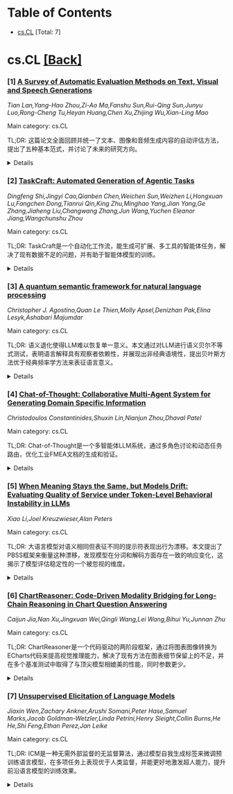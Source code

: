 <div id=toc></div>

# Table of Contents

- [cs.CL](#cs.CL) [Total: 7]


<div id='cs.CL'></div>

# cs.CL [[Back]](#toc)

### [1] [A Survey of Automatic Evaluation Methods on Text, Visual and Speech Generations](https://arxiv.org/abs/2506.10019)
*Tian Lan,Yang-Hao Zhou,Zi-Ao Ma,Fanshu Sun,Rui-Qing Sun,Junyu Luo,Rong-Cheng Tu,Heyan Huang,Chen Xu,Zhijing Wu,Xian-Ling Mao*

Main category: cs.CL

TL;DR: 这篇论文全面回顾并统一了文本、图像和音频生成内容的自动评估方法，提出了五种基本范式，并讨论了未来的研究方向。


<details>
  <summary>Details</summary>
Motivation: 尽管深度学习在生成式AI方面取得了显著进展，但自动评估生成内容的质量仍面临挑战，且现有研究缺乏一个系统性的框架来组织跨文本、视觉和音频模态的评估方法。

Method: 本文对跨文本、视觉和音频模态的生成内容自动评估方法进行了全面回顾和统一分类。文章识别了表征现有评估方法的五种基本范式，并从文本生成评估方法（最成熟）开始，将框架扩展到图像和音频生成。

Result: 建立了一个统一的自动评估方法分类体系，涵盖文本、图像和音频模态，并识别了五种基本评估范式，展示了其广泛适用性。

Conclusion: 讨论了跨模态评估方法未来研究的 promising directions。

Abstract: Recent advances in deep learning have significantly enhanced generative AI
capabilities across text, images, and audio. However, automatically evaluating
the quality of these generated outputs presents ongoing challenges. Although
numerous automatic evaluation methods exist, current research lacks a
systematic framework that comprehensively organizes these methods across text,
visual, and audio modalities. To address this issue, we present a comprehensive
review and a unified taxonomy of automatic evaluation methods for generated
content across all three modalities; We identify five fundamental paradigms
that characterize existing evaluation approaches across these domains. Our
analysis begins by examining evaluation methods for text generation, where
techniques are most mature. We then extend this framework to image and audio
generation, demonstrating its broad applicability. Finally, we discuss
promising directions for future research in cross-modal evaluation
methodologies.

</details>


### [2] [TaskCraft: Automated Generation of Agentic Tasks](https://arxiv.org/abs/2506.10055)
*Dingfeng Shi,Jingyi Cao,Qianben Chen,Weichen Sun,Weizhen Li,Hongxuan Lu,Fangchen Dong,Tianrui Qin,King Zhu,Minghao Yang,Jian Yang,Ge Zhang,Jiaheng Liu,Changwang Zhang,Jun Wang,Yuchen Eleanor Jiang,Wangchunshu Zhou*

Main category: cs.CL

TL;DR: TaskCraft是一个自动化工作流，能生成可扩展、多工具的智能体任务，解决了现有数据不足的问题，并有助于智能体模型的训练。


<details>
  <summary>Details</summary>
Motivation: 现有的指令数据缺乏工具交互，当前的智能体基准测试依赖于昂贵的人工标注，限制了其可扩展性。智能体任务在NLP和AI领域变得越来越重要。

Method: 本文提出了TaskCraft，一个自动化的工作流程，用于生成难度可扩展、多工具且可验证的智能体任务及执行轨迹。它通过深度和宽度扩展来创建结构和层次复杂的挑战。

Result: 实验结果表明，这些任务改进了生成工作流程中的提示优化，并增强了智能体基础模型的监督微调。作者提出了一个包含约36,000个不同难度任务的大规模合成数据集。

Conclusion: TaskCraft通过提供自动化、可扩展的智能体任务生成方案，解决了现有数据和基准测试的局限性，并被证明对提示优化和智能体模型微调有益，同时为未来研究提供了有价值的数据集。

Abstract: Agentic tasks, which require multi-step problem solving with autonomy, tool
use, and adaptive reasoning, are becoming increasingly central to the
advancement of NLP and AI. However, existing instruction data lacks tool
interaction, and current agentic benchmarks rely on costly human annotation,
limiting their scalability. We introduce \textsc{TaskCraft}, an automated
workflow for generating difficulty-scalable, multi-tool, and verifiable agentic
tasks with execution trajectories. TaskCraft expands atomic tasks using
depth-based and width-based extensions to create structurally and
hierarchically complex challenges. Empirical results show that these tasks
improve prompt optimization in the generation workflow and enhance supervised
fine-tuning of agentic foundation models. We present a large-scale synthetic
dataset of approximately 36,000 tasks with varying difficulty to support future
research on agent tuning and evaluation.

</details>


### [3] [A quantum semantic framework for natural language processing](https://arxiv.org/abs/2506.10077)
*Christopher J. Agostino,Quan Le Thien,Molly Apsel,Denizhan Pak,Elina Lesyk,Ashabari Majumdar*

Main category: cs.CL

TL;DR: 语义退化使得LLM难以恢复单一意义。本文通过对LLM进行语义贝尔不等式测试，表明语言解释具有观察者依赖性，并展现出非经典语境性，提出贝叶斯方法优于经典频率学方法来表征语言意义。


<details>
  <summary>Details</summary>
Motivation: 抽象指出语义退化是自然语言的基本属性，随着语义表达复杂性的增加，解释代理（包括人类和LLM）恢复单一预期意义的可能性会消失，这挑战了语言形式本身具有意义的经典观点。

Method: 运用柯尔莫哥罗夫复杂性理论，论证随着表达复杂性增加，解释代理恢复单一预期意义的可能性消失；提出意义是通过依赖于观察者的解释行为实现的；使用不同的LLM代理作为“计算认知系统”，在不同的语境设置下解释模糊的词对，进行语义贝尔不等式测试。

Result: 平均CHSH期望值范围为1.2到2.8；多个运行结果（例如2.3-2.4）显著违反了经典边界($|S|\leq2$)；这表明在模糊性下的语言解释可以表现出非经典的语境依赖性，与人类认知实验结果一致。

Conclusion: 基于经典频率论的自然语言分析方法必然是有损的；贝叶斯风格的重复采样方法可以为上下文中的语言意义提供更实用和恰当的表征。

Abstract: Semantic degeneracy represents a fundamental property of natural language
that extends beyond simple polysemy to encompass the combinatorial explosion of
potential interpretations that emerges as semantic expressions increase in
complexity. Large Language Models (LLMs) and other modern NLP systems face
inherent limitations precisely because they operate within natural language
itself, making them subject to the same interpretive constraints imposed by
semantic degeneracy. In this work, we argue using Kolmogorov complexity that as
an expression's complexity grows, the likelihood of any interpreting agent
(human or LLM-powered AI) recovering the single intended meaning vanishes. This
computational intractability suggests the classical view that linguistic forms
possess meaning in and of themselves is flawed. We alternatively posit that
meaning is instead actualized through an observer-dependent interpretive act.
To test this, we conducted a semantic Bell inequality test using diverse LLM
agents as ``computational cognitive systems'' to interpret ambiguous word pairs
under varied contextual settings. Across several independent experiments, we
found average CHSH expectation values ranging from 1.2 to 2.8, with several
runs yielding values (e.g., 2.3-2.4) that significantly violate the classical
boundary ($|S|\leq2$). This demonstrates that linguistic interpretation under
ambiguity can exhibit non-classical contextuality, consistent with results from
human cognition experiments. These results inherently imply that classical
frequentist-based analytical approaches for natural language are necessarily
lossy. Instead, we propose that Bayesian-style repeated sampling approaches can
provide more practically useful and appropriate characterizations of linguistic
meaning in context.

</details>


### [4] [Chat-of-Thought: Collaborative Multi-Agent System for Generating Domain Specific Information](https://arxiv.org/abs/2506.10086)
*Christodoulos Constantinides,Shuxin Lin,Nianjun Zhou,Dhaval Patel*

Main category: cs.CL

TL;DR: Chat-of-Thought是一个多智能体LLM系统，通过多角色讨论和动态任务路由，优化工业FMEA文档的生成和验证。


<details>
  <summary>Details</summary>
Motivation: 解决工业资产故障模式与影响分析（FMEA）文档生成中的挑战。

Method: 提出了一种新颖的多智能体系统Chat-of-Thought，该系统利用多个基于LLM的协作智能体，通过特定角色、先进AI技术和动态任务路由来优化FMEA表格的生成和验证。核心创新是引入“思维聊天”，通过动态、多角色驱动的讨论实现内容的迭代完善。

Result: Chat-of-Thought系统能够优化FMEA表格的生成和验证，并通过交互式、模板驱动的工作流程和上下文感知的智能体协作，在工业设备监控领域展示了解决挑战的潜力。

Conclusion: Chat-of-Thought系统通过其独特的多智能体协作和迭代完善机制，为工业资产FMEA文档的生成提供了一个有效且有潜力的解决方案。

Abstract: This paper presents a novel multi-agent system called Chat-of-Thought,
designed to facilitate the generation of Failure Modes and Effects Analysis
(FMEA) documents for industrial assets. Chat-of-Thought employs multiple
collaborative Large Language Model (LLM)-based agents with specific roles,
leveraging advanced AI techniques and dynamic task routing to optimize the
generation and validation of FMEA tables. A key innovation in this system is
the introduction of a Chat of Thought, where dynamic, multi-persona-driven
discussions enable iterative refinement of content. This research explores the
application domain of industrial equipment monitoring, highlights key
challenges, and demonstrates the potential of Chat-of-Thought in addressing
these challenges through interactive, template-driven workflows and
context-aware agent collaboration.

</details>


### [5] [When Meaning Stays the Same, but Models Drift: Evaluating Quality of Service under Token-Level Behavioral Instability in LLMs](https://arxiv.org/abs/2506.10095)
*Xiao Li,Joel Kreuzwieser,Alan Peters*

Main category: cs.CL

TL;DR: 大语言模型对语义相同但表征不同的提示符表现出行为漂移。本文提出了PBSS框架来衡量这种漂移，发现模型在分词和解码方面存在一致的响应变化，这揭示了模型评估稳定性的一个被忽视的维度。


<details>
  <summary>Details</summary>
Motivation: 研究大语言模型如何响应仅在分词层面不同但语义意图相同的提示符（即提示符变异现象）。

Method: 提出了“基于提示符的语义偏移”（PBSS）诊断框架，用于衡量大语言模型在语义等效的提示符重述下的行为漂移，并将其应用于十个受限任务。

Result: PBSS揭示了持续的、模型特定的响应偏移，这表明与分词和解码相关的统计规律。

Conclusion: 这些结果突出了模型在复述下评估稳定性的一个被忽视的维度，并表明分词策略和解码动态可能导致训练后的服务质量不稳定。

Abstract: We investigate how large language models respond to prompts that differ only
in their token-level realization but preserve the same semantic intent, a
phenomenon we call prompt variance. We propose Prompt-Based Semantic Shift
(PBSS), a diagnostic framework for measuring behavioral drift in LLMs under
semantically equivalent prompt rewordings. Applied to ten constrained tasks,
PBSS reveals consistent, model-specific response shifts, suggesting statistical
regularities linked to tokenization and decoding. These results highlight an
overlooked dimension of model evaluation stability under rephrasing and suggest
that tokenization strategies and decoding dynamics may contribute to
post-training quality of service instability.

</details>


### [6] [ChartReasoner: Code-Driven Modality Bridging for Long-Chain Reasoning in Chart Question Answering](https://arxiv.org/abs/2506.10116)
*Caijun Jia,Nan Xu,Jingxuan Wei,Qingli Wang,Lei Wang,Bihui Yu,Junnan Zhu*

Main category: cs.CL

TL;DR: ChartReasoner是一个代码驱动的两阶段框架，通过将图表图像转换为ECharts代码来提高视觉推理能力，解决了现有方法在图表细节保留上的不足，并在多个基准测试中取得了与顶尖模型相媲美的性能，同时参数更少。


<details>
  <summary>Details</summary>
Motivation: 现有方法在图表视觉推理中通过图像到文本的转换会丢失关键的结构和语义信息，导致无法将大型语言模型的长链推理能力有效扩展到视觉推理任务。

Method: 提出ChartReasoner，一个代码驱动的两阶段框架。首先，训练高保真模型将图表图像转换为结构化的ECharts代码。其次，设计一个通用的图表推理数据合成管线，利用预训练的传输模型自动生成推理轨迹并使用代码验证器过滤低质量样本。最后，结合监督微调和强化学习在合成数据集上训练最终的多模态模型。

Result: 在四个公共基准测试上的实验结果清晰地证明了ChartReasoner的有效性。它能最大程度保留图表原始细节，并以更少的参数达到与最先进的开源模型相当的性能，甚至在域外设置中接近GPT-4o等专有系统的性能。

Conclusion: ChartReasoner能够尽可能保留图表的原始细节，并在性能上与最先进的开源模型相媲美，同时使用更少的参数，在域外设置中接近GPT-4o等专有系统的性能。

Abstract: Recently, large language models have shown remarkable reasoning capabilities
through long-chain reasoning before responding. However, how to extend this
capability to visual reasoning tasks remains an open challenge. Existing
multimodal reasoning approaches transfer such visual reasoning task into
textual reasoning task via several image-to-text conversions, which often lose
critical structural and semantic information embedded in visualizations,
especially for tasks like chart question answering that require a large amount
of visual details. To bridge this gap, we propose ChartReasoner, a code-driven
novel two-stage framework designed to enable precise, interpretable reasoning
over charts. We first train a high-fidelity model to convert diverse chart
images into structured ECharts codes, preserving both layout and data semantics
as lossless as possible. Then, we design a general chart reasoning data
synthesis pipeline, which leverages this pretrained transport model to
automatically and scalably generate chart reasoning trajectories and utilizes a
code validator to filter out low-quality samples. Finally, we train the final
multimodal model using a combination of supervised fine-tuning and
reinforcement learning on our synthesized chart reasoning dataset and
experimental results on four public benchmarks clearly demonstrate the
effectiveness of our proposed ChartReasoner. It can preserve the original
details of the charts as much as possible and perform comparably with
state-of-the-art open-source models while using fewer parameters, approaching
the performance of proprietary systems like GPT-4o in out-of-domain settings.

</details>


### [7] [Unsupervised Elicitation of Language Models](https://arxiv.org/abs/2506.10139)
*Jiaxin Wen,Zachary Ankner,Arushi Somani,Peter Hase,Samuel Marks,Jacob Goldman-Wetzler,Linda Petrini,Henry Sleight,Collin Burns,He He,Shi Feng,Ethan Perez,Jan Leike*

Main category: cs.CL

TL;DR: ICM是一种无需外部监督的无监督算法，通过模型自我生成标签来微调预训练语言模型，在多项任务上表现优于人类监督，并能更好地激发超人能力，提升前沿语言模型的训练效果。


<details>
  <summary>Details</summary>
Motivation: 当前预训练语言模型的微调范式依赖人类指定期望行为，但对于具有超人能力的模型，获取高质量的人类监督变得困难或不可能。

Method: 内部一致性最大化（ICM）算法，该算法通过语言模型自身生成的标签进行微调，无需外部监督。

Result: 在GSM8k-verification、TruthfulQA和Alpaca奖励建模任务上，ICM方法达到了黄金监督训练的性能，并优于众包人类监督训练。该方法能显著优于人类标签，更好地激发语言模型的超人能力。此外，通过ICM训练的无监督奖励模型和基于Claude 3.5 Haiku的助手都超越了其人类监督的对应物。

Conclusion: ICM是一种有效的无监督方法，通过利用模型自我生成的标签来微调语言模型，尤其适用于具有超人能力的模型，并能显著提升前沿语言模型的训练效果。

Abstract: To steer pretrained language models for downstream tasks, today's
post-training paradigm relies on humans to specify desired behaviors. However,
for models with superhuman capabilities, it is difficult or impossible to get
high-quality human supervision. To address this challenge, we introduce a new
unsupervised algorithm, Internal Coherence Maximization (ICM), to fine-tune
pretrained language models on their own generated labels, \emph{without
external supervision}. On GSM8k-verification, TruthfulQA, and Alpaca reward
modeling tasks, our method matches the performance of training on golden
supervision and outperforms training on crowdsourced human supervision. On
tasks where LMs' capabilities are strongly superhuman, our method can elicit
those capabilities significantly better than training on human labels. Finally,
we show that our method can improve the training of frontier LMs: we use our
method to train an unsupervised reward model and use reinforcement learning to
train a Claude 3.5 Haiku-based assistant. Both the reward model and the
assistant outperform their human-supervised counterparts.

</details>
